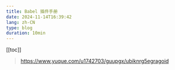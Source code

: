 ```yaml
---
title: Babel 插件手册
date: 2024-11-14T16:39:42
lang: zh-CN
type: blog
duration: 10min
---
```


[[toc]]

> https://www.yuque.com/u1742703/guupgx/ubiknrg5egragoid

